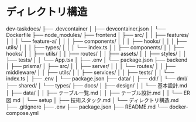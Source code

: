# ディレクトリ構造

dev-taskdocs/
├── .devcontainer
│   ├── devcontainer.json
│   └── Dockerfile
├── node_modules/
├── frontend
│   ├── src/
│   │   ├── features/
│   │   │   └── feature-a/
│   │   │       ├── components/
│   │   │       ├── hooks/
│   │   │       ├── utils/
│   │   │       ├── types/
│   │   │       └── index.ts
│   │   ├── components/
│   │   ├── hooks/
│   │   ├── utils/
│   │   ├── routes/
│   │   ├── assets/
│   │   ├── styles/
│   │   ├── tests/
│   │   └── App.tsx
│   ├── .env
│   └── package.json
├── backend
│   ├── prisma/
│   ├── src/
│   │   ├── server/
│   │   │       └── routes/
│   │   ├── middleware/
│   │   ├── utils/
│   │   ├── services/
│   │   ├── tests/
│   │   └── index.ts
│   ├── .env
│   └── package.json
├── data/
│   ├── ddl/
│   └── dml/
├── shared/
│   └── types/
├── docs/
│   ├── design/
│   │   └── 基本設計.md
│   ├── data/
│   │   ├── テーブル一覧.md
│   │   ├── テーブル設計.md
│   │   └── ER図.md
│   └── setup
│       ├── 技術スタック.md
│       └── ディレクトリ構造.md
├── .gitignore
├── .env
├── package.json
├── README.md
└── docker-compose.yml